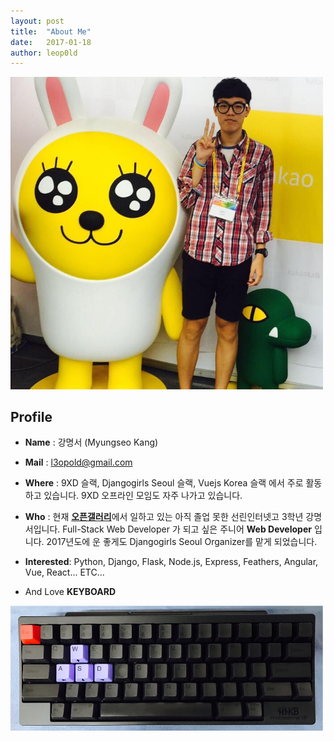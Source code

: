 ```yaml
---
layout: post
title:  "About Me"
date:   2017-01-18
author: leop0ld
---
```


<img src="/assets/img/profile.jpg" alt="Profile Image" style="width: 500px;"/>

## Profile
- **Name** : 강명서 (Myungseo Kang)

- **Mail** : l3opold@gmail.com

- **Where**
: 9XD 슬랙, Djangogirls Seoul 슬랙, Vuejs Korea 슬랙 에서 주로 활동하고 있습니다. 9XD 오프라인 모임도 자주 나가고 있습니다.

- **Who**
: 현재 [**오픈갤러리**](http://www.opengallery.co.kr/)에서 일하고 있는 아직 졸업 못한 선린인터넷고 3학년 강명서입니다.
Full-Stack Web Developer 가 되고 싶은 주니어 **Web Developer** 입니다.
2017년도에 운 좋게도 Djangogirls Seoul Organizer를 맡게 되었습니다.

- **Interested**: Python, Django, Flask, Node.js, Express, Feathers, Angular, Vue, React... ETC...

- And Love **KEYBOARD**

<img src="/assets/img/keyboard.jpg" alt="HappyHacking BT" style="width: 500px;"/>
